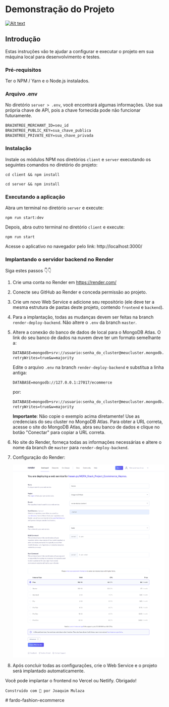 # Demonstração do Projeto

[![Alt text](https://img.youtube.com/vi/lXk14qt2D28/0.jpg)](https://www.youtube.com/watch?v=lXk14qt2D28)

## Introdução

Estas instruções vão te ajudar a configurar e executar o projeto em sua máquina local para desenvolvimento e testes.

### Pré-requisitos

Ter o NPM / Yarn e o Node.js instalados.

### Arquivo .env

No diretório `server > .env`, você encontrará algumas informações. Use sua própria chave de API, pois a chave fornecida pode não funcionar futuramente.

```
BRAINTREE_MERCHANT_ID=seu_id
BRAINTREE_PUBLIC_KEY=sua_chave_publica
BRAINTREE_PRIVATE_KEY=sua_chave_privada
```

### Instalação

Instale os módulos NPM nos diretórios `client` e `server` executando os seguintes comandos no diretório do projeto:

```
cd client && npm install
```

```
cd server && npm install
```

### Executando a aplicação

Abra um terminal no diretório `server` e execute:

```
npm run start:dev
```

Depois, abra outro terminal no diretório `client` e execute:

```
npm run start
```

Acesse o aplicativo no navegador pelo link: http://localhost:3000/

### Implantando o servidor backend no Render

Siga estes passos 👇👇

1. Crie uma conta no Render em https://render.com/
2. Conecte seu GitHub ao Render e conceda permissão ao projeto.
3. Crie um novo Web Service e adicione seu repositório (ele deve ter a mesma estrutura de pastas deste projeto, contendo `frontend` e `backend`).
4. Para a implantação, todas as mudanças devem ser feitas na branch `render-deploy-backend`. Não altere o `.env` da branch `master`.
5. Altere a conexão do banco de dados de local para o MongoDB Atlas. O link do seu banco de dados na nuvem deve ter um formato semelhante a:

   ```
   DATABASE=mongodb+srv://usuario:senha_do_cluster@meucluster.mongodb.net/ecommerce?retryWrites=true&w=majority
   ```

   Edite o arquivo `.env` na branch `render-deploy-backend` e substitua a linha antiga:
   
   ```
   DATABASE=mongodb://127.0.0.1:27017/ecommerce
   ```
   
   por:
   
   ```
   DATABASE=mongodb+srv://usuario:senha_do_cluster@meucluster.mongodb.net/ecommerce?retryWrites=true&w=majority
   ```
   
   **Importante**: Não copie o exemplo acima diretamente! Use as credenciais do seu cluster no MongoDB Atlas. Para obter a URL correta, acesse o site do MongoDB Atlas, abra seu banco de dados e clique no botão "Conectar" para copiar a URL correta.
   
6. No site do Render, forneça todas as informações necessárias e altere o nome da branch de `master` para `render-deploy-backend`.
7. Configuração do Render:
   
   ![Configuração do Render](assetREADME.md/renderDeployBackendSetup.png)

8. Após concluir todas as configurações, crie o Web Service e o projeto será implantado automaticamente.

Você pode implantar o frontend no Vercel ou Netlify. Obrigado!

`Construído com 💛 por Joaquim Mulaza`

#   f a r d o - f a s h i o n - e c o m m e r c e 
 
 